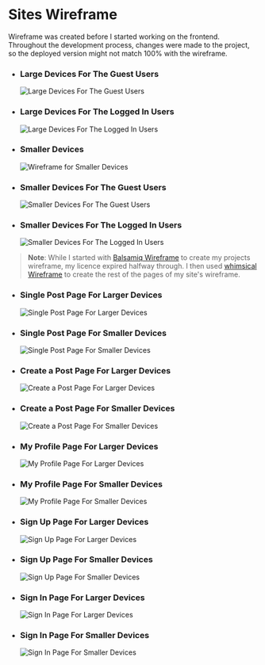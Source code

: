 # Sites Wireframe

Wireframe was created before I started working on the frontend. Throughout the development process, changes were made to the project, so the deployed version might not match 100% with the wireframe.

- ### Large Devices For The Guest Users

  ![Large Devices For The Guest Users](./src/assets/readme-images/Guest-User-Home-page.png)

- ### Large Devices For The Logged In Users

  ![Large Devices For The Logged In Users](./src/assets/readme-images/Logged-in-User-Home-page.png)

- ### Smaller Devices

  ![Wireframe for Smaller Devices](./src/assets/readme-images/Mobile-Home-page.png)

- ### Smaller Devices For The Guest Users

  ![Smaller Devices For The Guest Users](./src/assets/readme-images/Mobile-Guest-User-Nav-page.png)

- ### Smaller Devices For The Logged In Users

  ![Smaller Devices For The Logged In Users](./src/assets/readme-images/Mobile-Logged%20in-User-Nav-page.png)

> **Note**: While I started with [Balsamiq Wireframe](https://balsamiq.com/wireframes/) to create my projects wireframe, my licence expired halfway through. I then used [whimsical Wireframe](https://whimsical.com/) to create the rest of the pages of my site's wireframe.

- ### Single Post Page For Larger Devices

  ![Single Post Page For Larger Devices](./src/assets/readme-images/desktop-single-post.png)

- ### Single Post Page For Smaller Devices

  ![Single Post Page For Smaller Devices](./src/assets/readme-images/tablet-single-post.png)

- ### Create a Post Page For Larger Devices

  ![Create a Post Page For Larger Devices](./src/assets/readme-images/desktop-create-post.png)

- ### Create a Post Page For Smaller Devices

  ![Create a Post Page For Smaller Devices](./src/assets/readme-images/tablet-create-post.png)

- ### My Profile Page For Larger Devices

  ![My Profile Page For Larger Devices](./src/assets/readme-images/desktop-my-profile.png)

- ### My Profile Page For Smaller Devices

  ![My Profile Page For Smaller Devices](./src/assets/readme-images/tablet-my-profile.png)

- ### Sign Up Page For Larger Devices

  ![Sign Up Page For Larger Devices](./src/assets/readme-images/desktop-signup.png)

- ### Sign Up Page For Smaller Devices

  ![Sign Up Page For Smaller Devices](./src/assets/readme-images/tablet-signup.png)

- ### Sign In Page For Larger Devices

  ![Sign In Page For Larger Devices](./src/assets/readme-images/desktop-signin.png)

- ### Sign In Page For Smaller Devices

  ![Sign In Page For Smaller Devices](./src/assets/readme-images/tablet-signin.png)
